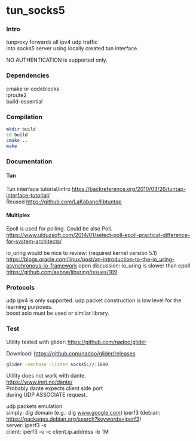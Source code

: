 # tun_socks5

### Intro
tunproxy forwards all ipv4 udp traffic   
into socks5 server using locally created tun interface.

NO AUTHENTICATION is supported only.

### Dependencies

cmake or codeblocks  
iproute2  
build-essential  

### Compilation

```sh
mkdir build
cd build
cmake ..
make
```

### Documentation 

#### Tun
Tun interface tutorial/intro https://backreference.org/2010/03/26/tuntap-interface-tutorial/  
Reused https://github.com/LaKabane/libtuntap   

#### Multiplex
Epoll is used for polling. Could be also Poll.   
https://www.ulduzsoft.com/2014/01/select-poll-epoll-practical-difference-for-system-architects/

io_uring would be nice to review: (required kernel version 5.1)
https://blogs.oracle.com/linux/post/an-introduction-to-the-io_uring-asynchronous-io-framework
open discussion: io_uring is slower than epoll
https://github.com/axboe/liburing/issues/189

### Protocols
udp ipv4 is only supported.
udp packet construction is low level for the learning purposes.   
boost asio must be used or similar library.  

### Test
Utility tested with glider: https://github.com/nadoo/glider  
  
Download: https://github.com/nadoo/glider/releases  
  
```sh
glider -verbose -listen socks5://:1080
````
  
Utility does not work with dante.  
https://www.inet.no/dante/  
Probably dante expects client side port   
during UDP ASSOCIATE request.  

udp packets emulation  
simply: dig domain (e.g.: dig www.google.com)
iperf3 (debian: https://packages.debian.org/search?keywords=iperf3)  
server: iperf3 -s  
client: iperf3 -u -c client.ip.address -b 1M  


